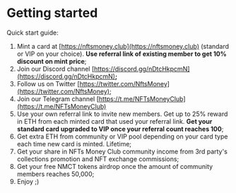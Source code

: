 # Getting started

Quick start guide:

1. Mint a card at [https://nftsmoney.club](https://nftsmoney.club) (standard or VIP on your choice). **Use referral link of existing member to get 10% discount on mint price**;
2. Join our Discord channel [https://discord.gg/nDtcHkpcmN](https://discord.gg/nDtcHkpcmN)**;**
3. Follow us on Twitter [https://twitter.com/NftsMoney](https://twitter.com/NftsMoney);
4. Join our Telegram channel [https://t.me/NFTsMoneyClub](https://t.me/NFTsMoneyClub)
5. Use your own referral link to invite new members. Get up to 25% reward in ETH from each minted card that used your referral link. **Get your standard card upgraded to VIP once your referral count reaches 100**;
6. Get extra ETH from community or VIP pool depending on your card type each time new card is minted. Lifetime;
7. Get your share in NFTs Money Club community income from 3rd party's collections promotion and NFT exchange commissions;
8. Get your free NMCT tokens airdrop once the amount of community members reaches 50,000;
9. Enjoy ;)
